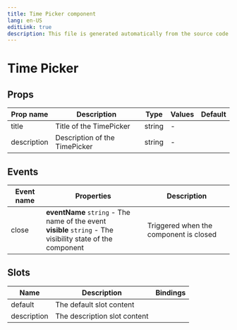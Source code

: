 ```yaml
---
title: Time Picker component
lang: en-US
editLink: true
description: This file is generated automatically from the source code. Changes made here will be lost.
---
```


# Time Picker

<!--@include: ./timePicker.doc.md-->

## Props

| Prop name   | Description                   | Type   | Values | Default |
| ----------- | ----------------------------- | ------ | ------ | ------- |
| title       | Title of the TimePicker       | string | -      |         |
| description | Description of the TimePicker | string | -      |         |

## Events

| Event name | Properties                                                                                                      | Description                            |
| ---------- | --------------------------------------------------------------------------------------------------------------- | -------------------------------------- |
| close      | **eventName** `string` - The name of the event<br/>**visible** `string` - The visibility state of the component | Triggered when the component is closed |

## Slots

| Name        | Description                  | Bindings |
| ----------- | ---------------------------- | -------- |
| default     | The default slot content     |          |
| description | The description slot content |          |
